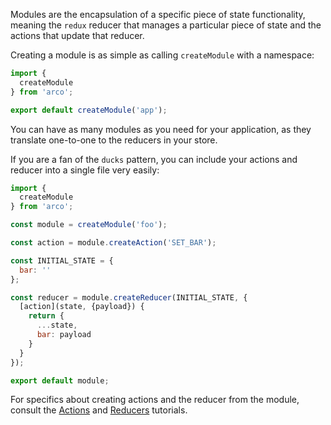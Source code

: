 Modules are the encapsulation of a specific piece of state functionality, meaning the `redux` reducer that manages a particular piece of state and the actions that update that reducer.

Creating a module is as simple as calling `createModule` with a namespace:

```javascript
import {
  createModule
} from 'arco';

export default createModule('app');
```

You can have as many modules as you need for your application, as they translate one-to-one to the reducers in your store.

If you are a fan of the `ducks` pattern, you can include your actions and reducer into a single file very easily:

```javascript
import {
  createModule
} from 'arco';

const module = createModule('foo');

const action = module.createAction('SET_BAR');

const INITIAL_STATE = {
  bar: ''
};

const reducer = module.createReducer(INITIAL_STATE, {
  [action](state, {payload}) {
    return {
      ...state,
      bar: payload
    }
  }
});

export default module;
```

For specifics about creating actions and the reducer from the module, consult the [Actions](http://planttheidea.github.io/arco/tutorials-Actions.html) and [Reducers](http://planttheidea.github.io/arco/tutorials-Reducers.html) tutorials.